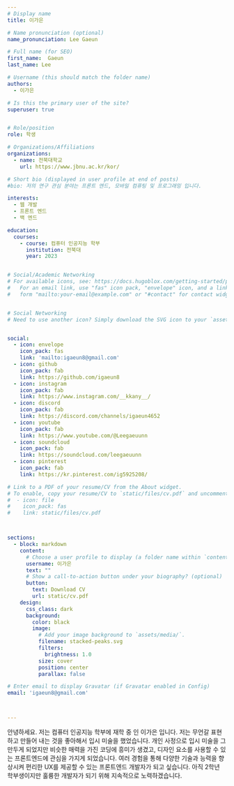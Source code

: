 ```yaml
---
# Display name
title: 이가은

# Name pronunciation (optional)
name_pronunciation: Lee Gaeun

# Full name (for SEO)
first_name:  Gaeun
last_name: Lee

# Username (this should match the folder name)
authors:
  - 이가은

# Is this the primary user of the site?
superuser: true


# Role/position
role: 학생

# Organizations/Affiliations
organizations:
  - name: 전북대학교
    url: https://www.jbnu.ac.kr/kor/

# Short bio (displayed in user profile at end of posts)
#bio: 저의 연구 관심 분야는 프론트 엔드, 모바일 컴퓨팅 및 프로그래밍 입니다.

interests:
  - 웹 개발
  - 프론트 엔드
  - 백 엔드

education:
  courses:
    - course: 컴퓨터 인공지능 학부
      institution: 전북대
      year: 2023


# Social/Academic Networking
# For available icons, see: https://docs.hugoblox.com/getting-started/page-builder/#icons
#   For an email link, use "fas" icon pack, "envelope" icon, and a link in the
#   form "mailto:your-email@example.com" or "#contact" for contact widget.


# Social Networking
# Need to use another icon? Simply download the SVG icon to your `assets/media/icons/` folder.


social:
  - icon: envelope
    icon_pack: fas
    link: 'mailto:igaeun8@gmail.com'
  - icon: github
    icon_pack: fab
    link: https://github.com/igaeun8
  - icon: instagram
    icon_pack: fab
    link: https://www.instagram.com/__kkany__/
  - icon: discord
    icon_pack: fab
    link: https://discord.com/channels/igaeun4652
  - icon: youtube
    icon_pack: fab
    link: https://www.youtube.com/@Leegaeuunn
  - icon: soundcloud
    icon_pack: fab
    link: https://soundcloud.com/leegaeuunn
  - icon: pinterest
    icon_pack: fab
    link: https://kr.pinterest.com/ig5925208/

# Link to a PDF of your resume/CV from the About widget.
# To enable, copy your resume/CV to `static/files/cv.pdf` and uncomment the lines below.
#  - icon: file
#    icon_pack: fas
#    link: static/files/cv.pdf



sections:
  - block: markdown
    content:
      # Choose a user profile to display (a folder name within `content/authors/`)
      username: 이가은
      text: ""
      # Show a call-to-action button under your biography? (optional)
      button:
        text: Download CV
        url: static/cv.pdf
    design:
      css_class: dark
      background:
        color: black
        image:
          # Add your image background to `assets/media/`.
          filename: stacked-peaks.svg
          filters:
            brightness: 1.0
          size: cover
          position: center
          parallax: false

# Enter email to display Gravatar (if Gravatar enabled in Config)
email: 'igaeun8@gmail.com'



---
```


안녕하세요. 저는 컴퓨터 인공지능 학부에 재학 중 인 이가은 입니다. 저는 무언갈 표현하고 만들어 내는 것을 좋아해서 입시 미술을 했었습니다. 
개인 사정으로 입시 미술을 그만두게 되었지만 비슷한 매력을 가진 코딩에 흥미가 생겼고, 
디자인 요소를 사용할 수 있는 프론트엔드에 관심을 가지게 되었습니다.
여러 경험을 통해 다양한 기술과 능력을 향상시켜 편리한 UX를 제공할 수 있는 프론트엔드 개발자가 되고 싶습니다. 
 아직 2학년 학부생이지만 훌륭한 개발자가 되기 위해 지속적으로 노력하겠습니다.  
